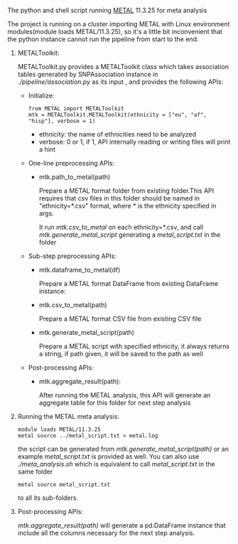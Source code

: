 The python and shell script running [METAL](https://github.com/statgen/METAL) 11.3.25 for meta analysis

The project is running on a cluster importing METAL with Linux environment modules(module loads METAL/11.3.25), so it's a little bit inconvenient that the python instance cannot run the pipeline from start to the end.

1. METALToolkit:

    METALToolkit.py provides a METALToolkit class which takes association tables generated by SNPAssociation instance in *./pipeline/association.py* as its input , and provides the following APIs:

    - Initialize:
        ```
        from METAL import METALToolkit
        mtk = METALToolkit.METALToolkit(ethnicity = ["eu", "af", "hisp"], verbose = 1)
        ```
        - ethnicity: the name of ethnicities need to be analyzed
        - verbose: 0 or 1, if 1, API internally reading or writing files will print a hint

    - One-line preprocessing APIs:

        - mtk.path_to_metal(path)

          Prepare a METAL format folder from existing folder.This API requires that csv files in this folder should be named in "ethnicity=*.csv" format, where * is the ethnicity specified in args.

          It run *mtk.csv_to_metal* on each ethnicity=*.csv, and call
          *mtk.generate_metal_script* generating a *metal_script.txt* in the folder

    - Sub-step preprocessing APIs:

        - mtk.dataframe_to_metal(df)

          Prepare a METAL format DataFrame from existing DataFrame instance:

        - mtk.csv_to_metal(path)

          Prepare a METAL format CSV file from existing CSV file

        - mtk.generate_metal_script(path)

          Prepare a METAL script with specified ethnicity, it always returns a string, if path given, it will be saved to the path as well

    - Post-processing APIs:

        - mtk.aggregate_result(path):

          After running the METAL analysis, this API will generate an
          aggregate table for this folder for next step analysis

2. Running the METAL meta analysis:

    ```
    module loads METAL/11.3.25
    metal source ../metal_script.txt > metal.log
    ```
    the script can be generated from *mtk.generate_metal_script(path)* or an example *metal_script.txt* is provided as well. You can also use *./meta_analysis.sh* which is equivalent to call *metal_script.txt* in the same folder
    ```
    metal source metal_script.txt
    ```
    to all its sub-folders.

3. Post-processing APIs:

   *mtk.aggregate_result(path)* will generate a pd.DataFrame instance that include all the columns necessary for the next step analysis.
